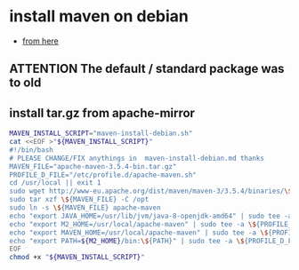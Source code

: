 # install maven on debian

- [from here](https://tecadmin.net/install-apache-maven-on-debian/)

## **ATTENTION** The default / standard package was to old

## install tar.gz from apache-mirror

```bash
MAVEN_INSTALL_SCRIPT="maven-install-debian.sh"
cat <<EOF >"${MAVEN_INSTALL_SCRIPT}"
#!/bin/bash
# PLEASE CHANGE/FIX anythings in  maven-install-debian.md thanks
MAVEN_FILE="apache-maven-3.5.4-bin.tar.gz"
PROFILE_D_FILE="/etc/profile.d/apache-maven.sh"
cd /usr/local || exit 1
sudo wget http://www-eu.apache.org/dist/maven/maven-3/3.5.4/binaries/\${MAVEN_FILE} -o /tmp
sudo tar xzf \${MAVEN_FILE} -C /opt
sudo ln -s \${MAVEN_FILE} apache-maven
echo "export JAVA_HOME=/usr/lib/jvm/java-8-openjdk-amd64" | sudo tee -a \${PROFILE_D_FILE} >/dev/null
echo "export M2_HOME=/usr/local/apache-maven" | sudo tee -a \${PROFILE_D_FILE} >/dev/null
echo "export MAVEN_HOME=/usr/local/apache-maven" | sudo tee -a \${PROFILE_D_FILE} >/dev/null
echo "export PATH=${M2_HOME}/bin:\${PATH}" | sudo tee -a \${PROFILE_D_FILE} >/dev/null
EOF
chmod +x "${MAVEN_INSTALL_SCRIPT}"
```
